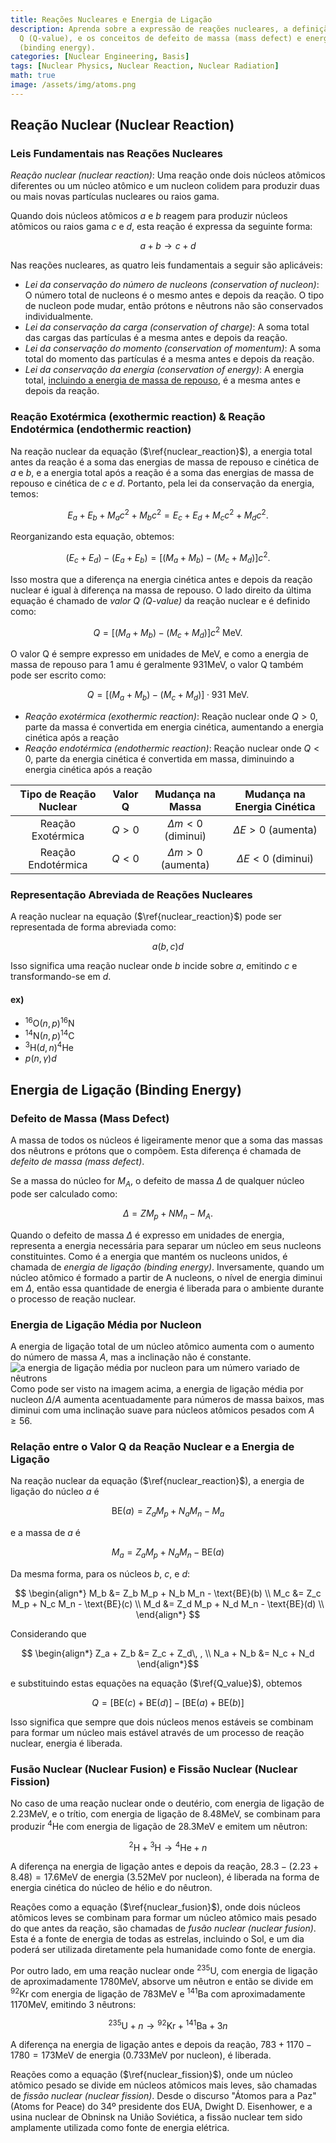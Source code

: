 ```yaml
---
title: Reações Nucleares e Energia de Ligação
description: Aprenda sobre a expressão de reações nucleares, a definição do valor
  Q (Q-value), e os conceitos de defeito de massa (mass defect) e energia de ligação
  (binding energy).
categories: [Nuclear Engineering, Basis]
tags: [Nuclear Physics, Nuclear Reaction, Nuclear Radiation]
math: true
image: /assets/img/atoms.png
---
```

## Reação Nuclear (Nuclear Reaction)
### Leis Fundamentais nas Reações Nucleares
*Reação nuclear (nuclear reaction)*: Uma reação onde dois núcleos atômicos diferentes ou um núcleo atômico e um nucleon colidem para produzir duas ou mais novas partículas nucleares ou raios gama.

Quando dois núcleos atômicos $a$ e $b$ reagem para produzir núcleos atômicos ou raios gama $c$ e $d$, esta reação é expressa da seguinte forma:

$$ a + b \rightarrow c + d \tag{1} \label{nuclear_reaction}$$

Nas reações nucleares, as quatro leis fundamentais a seguir são aplicáveis:

- *Lei da conservação do número de nucleons (conservation of nucleon)*: O número total de nucleons é o mesmo antes e depois da reação. O tipo de nucleon pode mudar, então prótons e nêutrons não são conservados individualmente.
- *Lei da conservação da carga (conservation of charge)*: A soma total das cargas das partículas é a mesma antes e depois da reação.
- *Lei da conservação do momento (conservation of momentum)*: A soma total do momento das partículas é a mesma antes e depois da reação.
- *Lei da conservação da energia (conservation of energy)*: A energia total, <u>incluindo a energia de massa de repouso</u>, é a mesma antes e depois da reação.

### Reação Exotérmica (exothermic reaction) & Reação Endotérmica (endothermic reaction)
Na reação nuclear da equação ($\ref{nuclear_reaction}$), a energia total antes da reação é a soma das energias de massa de repouso e cinética de $a$ e $b$, e a energia total após a reação é a soma das energias de massa de repouso e cinética de $c$ e $d$. Portanto, pela lei da conservação da energia, temos:

$$ E_a + E_b + M_a c^2 + M_b c^2 = E_c + E_d + M_c c^2 + M_d c^2. $$

Reorganizando esta equação, obtemos:

$$ (E_c + E_d) - (E_a + E_b) = [(M_a + M_b) - (M_c + M_d)]c^2. $$

Isso mostra que a diferença na energia cinética antes e depois da reação nuclear é igual à diferença na massa de repouso.
O lado direito da última equação é chamado de *valor Q (Q-value)* da reação nuclear e é definido como:

$$ Q = [(M_a + M_b) - (M_c + M_d)]c^2 \ \text{MeV}.\tag{2} \label{Q_value} $$

O valor Q é sempre expresso em unidades de MeV, e como a energia de massa de repouso para 1 amu é geralmente 931MeV, o valor Q também pode ser escrito como:

$$ Q = [(M_a + M_b) - (M_c + M_d)]\cdot 931 \ \text{MeV}.\tag{3} $$

- *Reação exotérmica (exothermic reaction)*: Reação nuclear onde $Q>0$, parte da massa é convertida em energia cinética, aumentando a energia cinética após a reação
- *Reação endotérmica (endothermic reaction)*: Reação nuclear onde $Q<0$, parte da energia cinética é convertida em massa, diminuindo a energia cinética após a reação

| Tipo de Reação Nuclear | Valor Q | Mudança na Massa | Mudança na Energia Cinética |
| :---: | :---: | :---: | :---: |
| Reação Exotérmica | $Q>0$ | $\Delta m<0$ (diminui) | $\Delta E>0$ (aumenta) |
| Reação Endotérmica | $Q<0$ | $\Delta m>0$ (aumenta) | $\Delta E<0$ (diminui) |

### Representação Abreviada de Reações Nucleares
A reação nuclear na equação ($\ref{nuclear_reaction}$) pode ser representada de forma abreviada como:

$$ a(b, c)d $$

Isso significa uma reação nuclear onde $b$ incide sobre $a$, emitindo $c$ e transformando-se em $d$.

#### ex)
- $^{16} \text{O}(n,p)^{16}\text{N}$
- $^{14} \text{N}(n,p)^{14}\text{C}$
- $^{3} \text{H}(d,n)^{4}\text{He}$
- $p(n,\gamma)d$

## Energia de Ligação (Binding Energy)
### Defeito de Massa (Mass Defect)
A massa de todos os núcleos é ligeiramente menor que a soma das massas dos nêutrons e prótons que o compõem. Esta diferença é chamada de *defeito de massa (mass defect)*.

Se a massa do núcleo for $M_A$, o defeito de massa $\Delta$ de qualquer núcleo pode ser calculado como:

$$ \Delta = ZM_p + NM_n - M_A. $$

Quando o defeito de massa $\Delta$ é expresso em unidades de energia, representa a energia necessária para separar um núcleo em seus nucleons constituintes. Como é a energia que mantém os nucleons unidos, é chamada de *energia de ligação (binding energy)*. Inversamente, quando um núcleo atômico é formado a partir de A nucleons, o nível de energia diminui em $\Delta$, então essa quantidade de energia é liberada para o ambiente durante o processo de reação nuclear.

### Energia de Ligação Média por Nucleon
A energia de ligação total de um núcleo atômico aumenta com o aumento do número de massa $A$, mas a inclinação não é constante.  
![a energia de ligação média por nucleon para um número variado de nêutrons](https://upload.wikimedia.org/wikipedia/commons/5/53/Binding_energy_curve_-_common_isotopes.svg)  
Como pode ser visto na imagem acima, a energia de ligação média por nucleon $\Delta/A$ aumenta acentuadamente para números de massa baixos, mas diminui com uma inclinação suave para núcleos atômicos pesados com $A\geq56$.

### Relação entre o Valor Q da Reação Nuclear e a Energia de Ligação
Na reação nuclear da equação ($\ref{nuclear_reaction}$), a energia de ligação do núcleo $a$ é

$$ \text{BE}(a) = Z_a M_p + N_a M_n - M_a $$

e a massa de $a$ é

$$ M_a = Z_a M_p + N_a M_n - \text{BE}(a) $$

Da mesma forma, para os núcleos $b$, $c$, e $d$:

$$ \begin{align*}
M_b &= Z_b M_p + N_b M_n - \text{BE}(b) \\
M_c &= Z_c M_p + N_c M_n - \text{BE}(c) \\
M_d &= Z_d M_p + N_d M_n - \text{BE}(d) \\
\end{align*} $$

Considerando que

$$ \begin{align*}
Z_a + Z_b &= Z_c + Z_d\, , \\
N_a + N_b &= N_c + N_d
\end{align*}$$

e substituindo estas equações na equação ($\ref{Q_value}$), obtemos

$$ Q = [\text{BE}(c) + \text{BE}(d)] - [\text{BE}(a) + \text{BE}(b)] $$

Isso significa que sempre que dois núcleos menos estáveis se combinam para formar um núcleo mais estável através de um processo de reação nuclear, energia é liberada.

### Fusão Nuclear (Nuclear Fusion) e Fissão Nuclear (Nuclear Fission)
No caso de uma reação nuclear onde o deutério, com energia de ligação de $2.23\text{MeV}$, e o trítio, com energia de ligação de $8.48\text{MeV}$, se combinam para produzir $^4\text{He}$ com energia de ligação de $28.3\text{MeV}$ e emitem um nêutron:

$$ ^2\text{H} + {^3\text{H}} \rightarrow {^4\text{He}} + n \tag{4} \label{nuclear_fusion}$$

A diferença na energia de ligação antes e depois da reação, $28.3-(2.23+8.48)=17.6\text{MeV}$ de energia (3.52MeV por nucleon), é liberada na forma de energia cinética do núcleo de hélio e do nêutron.

Reações como a equação ($\ref{nuclear_fusion}$), onde dois núcleos atômicos leves se combinam para formar um núcleo atômico mais pesado do que antes da reação, são chamadas de *fusão nuclear (nuclear fusion)*. Esta é a fonte de energia de todas as estrelas, incluindo o Sol, e um dia poderá ser utilizada diretamente pela humanidade como fonte de energia.

Por outro lado, em uma reação nuclear onde $^{235}\text{U}$, com energia de ligação de aproximadamente $1780\text{MeV}$, absorve um nêutron e então se divide em $^{92}\text{Kr}$ com energia de ligação de $783\text{MeV}$ e $^{141}\text{Ba}$ com aproximadamente $1170\text{MeV}$, emitindo 3 nêutrons:

$$ {^{235}\text{U}} + n \rightarrow {^{92}\text{Kr}} + {^{141}\text{Ba}} + 3n \tag{5} \label{nuclear_fission}$$

A diferença na energia de ligação antes e depois da reação, $783+1170-1780=173\text{MeV}$ de energia (0.733MeV por nucleon), é liberada.

Reações como a equação ($\ref{nuclear_fission}$), onde um núcleo atômico pesado se divide em núcleos atômicos mais leves, são chamadas de *fissão nuclear (nuclear fission)*. Desde o discurso "Átomos para a Paz" (Atoms for Peace) do 34º presidente dos EUA, Dwight D. Eisenhower, e a usina nuclear de Obninsk na União Soviética, a fissão nuclear tem sido amplamente utilizada como fonte de energia elétrica.

